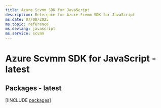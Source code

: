 ```yaml
---
title: Azure Scvmm SDK for JavaScript
description: Reference for Azure Scvmm SDK for JavaScript
ms.date: 07/08/2025
ms.topic: reference
ms.devlang: javascript
ms.service: scvmm
---
```

# Azure Scvmm SDK for JavaScript - latest
## Packages - latest
[!INCLUDE [packages](scvmm-index.md)]